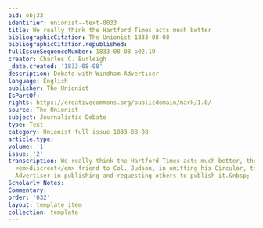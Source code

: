 ```yaml
---
pid: obj33
identifier: unionist--text-0033
title: We really think the Hartford Times acts much better
bibliographicCitation: The Unionist 1833-08-08
bibliographicCitation.republished: 
fullIssueSequenceNumber: 1833-08-08 p02.19
creator: Charles C. Burleigh
_date.created: '1833-08-08'
description: Debate with Windham Advertiser
language: English
publisher: The Unionist
IsPartOf: 
rights: https://creativecommons.org/publicdomain/mark/1.0/
source: The Unionist
subject: Journalistic Debate
type: Text
category: Unionist full issue 1833-08-08
article.type: 
volume: '1'
issue: '2'
transcription: We really think the Hartford Times acts much better, the part of a
  <em>discreet</em> friend to Col. Judson, in omitting his Circular, than does the
  Advertiser in publishing and requesting others to publish it.&nbsp;
Scholarly Notes: 
Commentary: 
order: '032'
layout: template_item
collection: template
---
```

